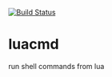 [![Build Status](https://travis-ci.org/AitorATuin/luacmd.svg?branch=master)](https://travis-ci.org/AitorATuin/luacmd)

# luacmd
run shell commands from lua
